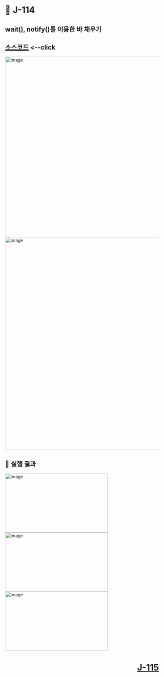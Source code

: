 # 📖 J-114

## wait(), notify()를 이용한 바 채우기

[소스코드](./TabAndThreadEx.java) <--click
---

<img width="564" height="590" alt="image" src="https://github.com/user-attachments/assets/5d83c124-24aa-423c-8ef0-922a2e1f1855" />
<img width="703" height="696" alt="image" src="https://github.com/user-attachments/assets/27f30d85-1300-4cb1-84f7-467a180670c5" />


📘 실행 결과
---

<img width="336" height="193" alt="image" src="https://github.com/user-attachments/assets/0a64dd6a-e8b6-4c2b-a934-4ffc0bc54f5b" />
<img width="336" height="193" alt="image" src="https://github.com/user-attachments/assets/36cdef55-d14e-48ce-8dfc-6b16e1405e3f" />
<img width="336" height="193" alt="image" src="https://github.com/user-attachments/assets/febcd445-fb0f-4470-9e8a-bf5df2d834a0" />

# <p align="right">[J-115](../Lab12/J_115.md)</p>

